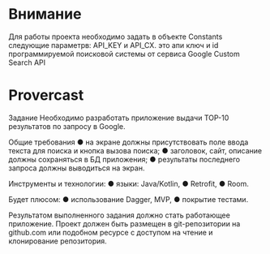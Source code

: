 # Внимание
Для работы проекта необходимо задать в объекте Cоnstants следующие параметрв: API_KEY и API_CX.
это апи ключ и id программируемой поисковой системы от сервиса Google Custom Search API	

# Provercast
Задание
Необходимо разработать приложение выдачи TOP-10 результатов по запросу в Google.

Общие требования
●	на экране должны присутствовать поле ввода текста для поиска и кнопка вызова поиска;
●	заголовок, сайт, описание должны сохраняться в БД приложения;
●	результаты последнего запроса должны выводиться на экран.

Инструменты и технологии:
●	языки: Java/Kotlin,
●	Retrofit, 
●	Room.

Будет плюсом:
●	использование Dagger, MVP,
●	покрытие тестами.

Результатом выполненного задания должно стать работающее приложение.
Проект должен быть размещен в git-репозитории на github.com или подобном ресурсе с доступом на чтение и клонирование репозитория.
